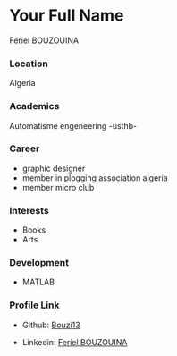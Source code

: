 # Your Full Name

Feriel BOUZOUINA

### Location

 Algeria

### Academics

Automatisme engeneering -usthb-

### Career

- graphic designer
- member in plogging association algeria
- member micro club

### Interests

- Books 
- Arts

### Development

- MATLAB 

### Profile Link

- Github: [Bouzi13](https://github.com/bouzi13)

- Linkedin: [Feriel BOUZOUINA](https://www.linkedin.com/in/feriel-bouzouina-b561b2199/)

